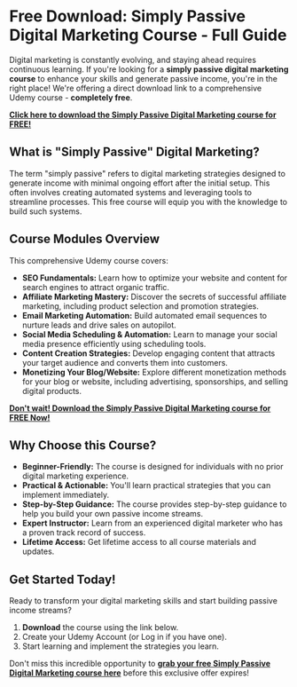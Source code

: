 # Free Download: Simply Passive Digital Marketing Course - Full Guide

Digital marketing is constantly evolving, and staying ahead requires continuous learning. If you're looking for a **simply passive digital marketing course** to enhance your skills and generate passive income, you're in the right place! We're offering a direct download link to a comprehensive Udemy course - **completely free**.

[**Click here to download the Simply Passive Digital Marketing course for FREE!**](https://udemywork.com/simply-passive-digital-marketing-course)

## What is "Simply Passive" Digital Marketing?

The term "simply passive" refers to digital marketing strategies designed to generate income with minimal ongoing effort after the initial setup. This often involves creating automated systems and leveraging tools to streamline processes. This free course will equip you with the knowledge to build such systems.

## Course Modules Overview

This comprehensive Udemy course covers:

*   **SEO Fundamentals:** Learn how to optimize your website and content for search engines to attract organic traffic.
*   **Affiliate Marketing Mastery:** Discover the secrets of successful affiliate marketing, including product selection and promotion strategies.
*   **Email Marketing Automation:** Build automated email sequences to nurture leads and drive sales on autopilot.
*   **Social Media Scheduling & Automation:** Learn to manage your social media presence efficiently using scheduling tools.
*   **Content Creation Strategies:** Develop engaging content that attracts your target audience and converts them into customers.
*   **Monetizing Your Blog/Website:** Explore different monetization methods for your blog or website, including advertising, sponsorships, and selling digital products.

[**Don't wait! Download the Simply Passive Digital Marketing course for FREE Now!**](https://udemywork.com/simply-passive-digital-marketing-course)

## Why Choose this Course?

*   **Beginner-Friendly:** The course is designed for individuals with no prior digital marketing experience.
*   **Practical & Actionable:** You'll learn practical strategies that you can implement immediately.
*   **Step-by-Step Guidance:** The course provides step-by-step guidance to help you build your own passive income streams.
*   **Expert Instructor:** Learn from an experienced digital marketer who has a proven track record of success.
*   **Lifetime Access:** Get lifetime access to all course materials and updates.

## Get Started Today!

Ready to transform your digital marketing skills and start building passive income streams?

1.  **Download** the course using the link below.
2.  Create your Udemy Account (or Log in if you have one).
3.  Start learning and implement the strategies you learn.

Don't miss this incredible opportunity to **[grab your free Simply Passive Digital Marketing course here](https://udemywork.com/simply-passive-digital-marketing-course)** before this exclusive offer expires!
